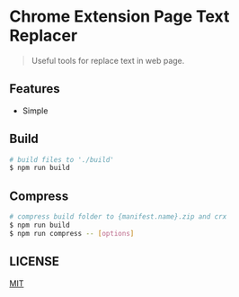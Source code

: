 # Chrome Extension Page Text Replacer

> Useful tools for replace text in web page.

## Features

 - Simple 

## Build

```bash
# build files to './build'
$ npm run build
```

## Compress

```bash
# compress build folder to {manifest.name}.zip and crx
$ npm run build
$ npm run compress -- [options]
```


## LICENSE

[MIT](LICENSE)
